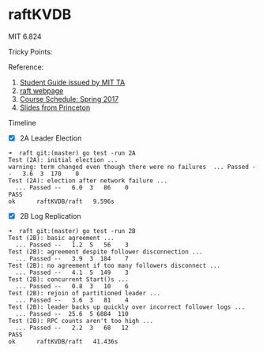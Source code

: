 # raftKVDB
MIT 6.824

Tricky Points:

Reference:
1. [Student Guide issued by MIT TA](https://thesquareplanet.com/blog/students-guide-to-raft/)
2. [raft webpage](https://raft.github.io/)
3. [Course Schedule: Spring 2017](http://nil.csail.mit.edu/6.824/2017/schedule.html)
4. [Slides from Princeton](https://www.cs.princeton.edu/courses/archive/fall16/cos418/index.html)

Timeline
- [x] 2A Leader Election
```
➜  raft git:(master) go test -run 2A
Test (2A): initial election ...
warning: term changed even though there were no failures  ... Passed --   3.6  3  170    0
Test (2A): election after network failure ...
  ... Passed --   6.0  3   86    0
PASS
ok      raftKVDB/raft   9.596s
```

- [x] 2B Log Replication
```
➜  raft git:(master) go test -run 2B
Test (2B): basic agreement ...
  ... Passed --   1.2  5   56    3
Test (2B): agreement despite follower disconnection ...
  ... Passed --   3.9  3  184    7
Test (2B): no agreement if too many followers disconnect ...
  ... Passed --   4.1  5  149    3
Test (2B): concurrent Start()s ...
  ... Passed --   0.8  3   10    6
Test (2B): rejoin of partitioned leader ...
  ... Passed --   3.6  3   81    4
Test (2B): leader backs up quickly over incorrect follower logs ...
  ... Passed --  25.6  5 6884  110
Test (2B): RPC counts aren't too high ...
  ... Passed --   2.2  3   68   12
PASS
ok      raftKVDB/raft   41.436s
```
